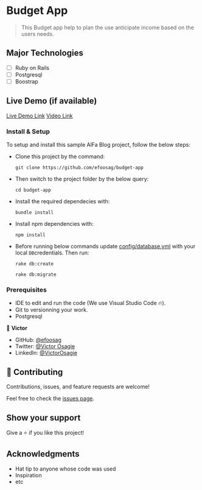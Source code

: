 
# Budget App

> This Budget app help to plan the use anticipate income based on the users needs.

## Major Technologies
- [ ] Ruby on Rails
- [ ] Postgresql
- [ ] Boostrap

## Live Demo (if available)

[Live Demo Link](https://victor-budget-app.herokuapp.com/)
[Video Link](https://www.loom.com/share/6f5a878ea4d64a178c62a7e1a36f06b7)

### Install & Setup

To setup and install this sample AlFa Blog project, follow the below steps:
- Clone this project by the command: 
  ```
  git clone https://github.com/efoosag/budget-app
  ```

- Then switch to the project folder by the below query:

  ```
  cd budget-app
  ```

- Install the required dependecies with:
  ```
  bundle install
  ```
- Install npm dependencies with: 
  ```
  npm install
  ```
- Before running below commands update [config/database.yml](./config/database.yml) with your local `DB`credentials. Then run:
    ```
    rake db:create
    ```
    ```
    rake db:migrate
    ```

### Prerequisites

- IDE to edit and run the code (We use Visual Studio Code 🔥).
- Git to versionning your work.
- Postgresql

👤 **Victor**

- GitHub: [@efoosag](https://github.com/efoosag)
- Twitter: [@Victor Osagie](https://www.twitter.com/Victorosagie08)
- LinkedIn: [@VictorOsagie](https://www.linkedin.com/in/victor-osagie-a713ba22b/)


## 🤝 Contributing
Contributions, issues, and feature requests are welcome!

Feel free to check the [issues page](../../issues/).

## Show your support
Give a ⭐️ if you like this project!

## Acknowledgments
- Hat tip to anyone whose code was used
- Inspiration
- etc